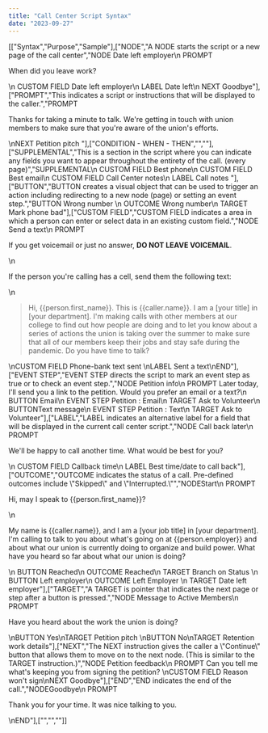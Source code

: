 ```yaml
---
title: "Call Center Script Syntax"
date: "2023-09-27"
---
```


\[\["Syntax","Purpose","Sample"\],\["NODE","A NODE starts the script or a new page of the call center","NODE Date left employer\\n PROMPT <p>When did you leave work?</p>\\n CUSTOM FIELD Date left employer\\n LABEL Date left\\n NEXT Goodbye"\],\["PROMPT","This indicates a script or instructions that will be displayed to the caller.","PROMPT <p>Thanks for taking a minute to talk. We're getting in touch with union members to make sure that you're aware of the union's efforts.</p>\\nNEXT Petition pitch "\],\["CONDITION - WHEN - THEN","",""\],\["SUPPLEMENTAL","This is a section in the script where you can indicate any fields you want to appear throughout the entirety of the call. (every page)","SUPPLEMENTAL\\n CUSTOM FIELD Best phone\\n CUSTOM FIELD Best email\\n CUSTOM FIELD Call Center notes\\n LABEL Call notes "\],\["BUTTON","BUTTON creates a visual object that can be used to trigger an action including redirecting to a new node (page) or setting an event step.","BUTTON Wrong number \\n OUTCOME Wrong number\\n TARGET Mark phone bad"\],\["CUSTOM FIELD","CUSTOM FIELD indicates a area in which a person can enter or select data in an existing custom field.","NODE Send a text\\n PROMPT

If you get voicemail or just no answer, **DO NOT LEAVE VOICEMAIL**.

\\n

If the person you're calling has a cell, send them the following text:

\\n

> Hi, {{person.first\_name}}. This is {{caller.name}}. I am a \[your title\] in \[your department\]. I'm making calls with other members at our college to find out how people are doing and to let you know about a series of actions the union is taking over the summer to make sure that all of our members keep their jobs and stay safe during the pandemic. Do you have time to talk?

\\nCUSTOM FIELD Phone-bank text sent \\nLABEL Sent a text\\nEND"\],\["EVENT STEP","EVENT STEP directs the script to mark an event step as true or to check an event step.","NODE Petition info\\n PROMPT Later today, I'll send you a link to the petition. Would you prefer an email or a text?\\n BUTTON Email\\n EVENT STEP Petition : Email\\n TARGET Ask to Volunteer\\n BUTTONText message\\n EVENT STEP Petition : Text\\n TARGET Ask to Volunteer"\],\["LABEL","LABEL indicates an alternative label for a field that will be displayed in the current call center script.","NODE Call back later\\n PROMPT <p>We'll be happy to call another time. What would be best for you?</p>\\n CUSTOM FIELD Callback time\\n LABEL Best time/date to call back"\],\["OUTCOME","OUTCOME indicates the status of a call. Pre-defined outcomes include \\"Skipped\\" and \\"Interrupted.\\"","NODEStart\\n PROMPT

Hi, may I speak to {{person.first\_name}}?

\\n

My name is {{caller.name}}, and I am a \[your job title\] in \[your department\]. I'm calling to talk to you about what's going on at {{person.employer}} and about what our union is currently doing to organize and build power. What have you heard so far about what our union is doing?

\\n BUTTON Reached\\n OUTCOME Reached\\n TARGET Branch on Status \\n BUTTON Left employer\\n OUTCOME Left Employer \\n TARGET Date left employer"\],\["TARGET","A TARGET is pointer that indicates the next page or step after a button is pressed.","NODE Message to Active Members\\n PROMPT

Have you heard about the work the union is doing?

\\nBUTTON Yes\\nTARGET Petition pitch \\nBUTTON No\\nTARGET Retention work details"\],\["NEXT","The NEXT instruction gives the caller a \\"Continue\\" button that allows them to move on to the next node. (This is similar to the TARGET instruction.)","NODE Petition feedback\\n PROMPT Can you tell me what's keeping you from signing the petition? \\nCUSTOM FIELD Reason won't sign\\nNEXT Goodbye"\],\["END","END indicates the end of the call.","NODEGoodbye\\n PROMPT

Thank you for your time. It was nice talking to you.

\\nEND"\],\["","",""\]\]
